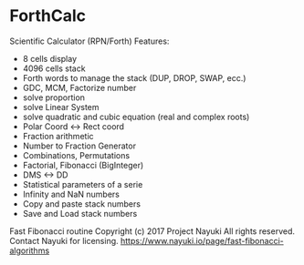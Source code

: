 # ForthCalc
Scientific Calculator (RPN/Forth)
Features:
- 8 cells display
- 4096 cells stack
- Forth words to manage the stack (DUP, DROP, SWAP, ecc.)
- GDC, MCM, Factorize number
- solve proportion
- solve Linear System
- solve quadratic and cubic equation (real and complex roots)
- Polar Coord <-> Rect coord
- Fraction arithmetic
- Number to Fraction Generator
- Combinations, Permutations
- Factorial, Fibonacci (BigInteger)
- DMS <-> DD
- Statistical parameters of a serie
- Infinity and NaN numbers
- Copy and paste stack numbers
- Save and Load stack numbers

Fast Fibonacci routine
Copyright (c) 2017 Project Nayuki
All rights reserved. Contact Nayuki for licensing.
https://www.nayuki.io/page/fast-fibonacci-algorithms
